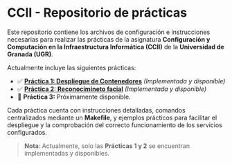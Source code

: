 # CCII - Repositorio de prácticas

Este repositorio contiene los archivos de configuración e instrucciones necesarias para realizar las prácticas de la asignatura **Configuración y Computación en la Infraestructura Informática (CCII)** de la **Universidad de Granada (UGR)**.

Actualmente incluye las siguientes prácticas:

- ✅ [**Práctica 1: Despliegue de Contenedores**](/P1.md) *(Implementada y disponible)*  
- ✅ [**Práctica 2: Reconocimineto facial**](/P2.md) *(Implementada y disponible)* 
- 🔲 **Práctica 3:** Próximamente disponible.

Cada práctica cuenta con instrucciones detalladas, comandos centralizados mediante un **Makefile**, y ejemplos prácticos para facilitar el despliegue y la comprobación del correcto funcionamiento de los servicios configurados.

> **Nota**: Actualmente, solo las  **Prácticas 1 y 2** se encuentran implementadas y disponibles.

